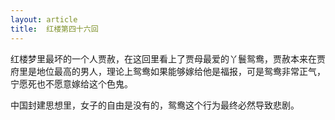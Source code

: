 ```yaml
---
layout: article
title:  红楼第四十六回
---
```


红楼梦里最坏的一个人贾赦，在这回里看上了贾母最爱的丫鬟鸳鸯，贾赦本来在贾府里是地位最高的男人，理论上鸳鸯如果能够嫁给他是福报，可是鸳鸯非常正气，宁愿死也不愿意嫁给这个色鬼。

中国封建思想里，女子的自由是没有的，鸳鸯这个行为最终必然导致悲剧。

